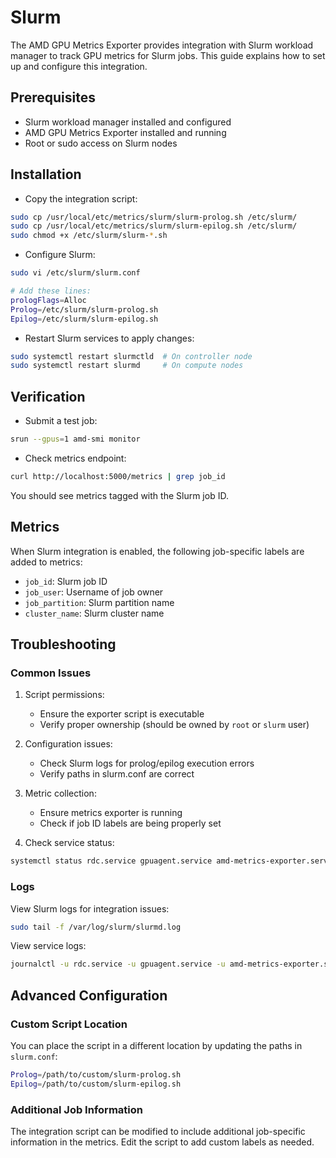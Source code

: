 # Slurm

The AMD GPU Metrics Exporter provides integration with Slurm workload manager to track GPU metrics for Slurm jobs. This guide explains how to set up and configure this integration.

## Prerequisites

- Slurm workload manager installed and configured
- AMD GPU Metrics Exporter installed and running
- Root or sudo access on Slurm nodes

## Installation

- Copy the integration script:

```bash
sudo cp /usr/local/etc/metrics/slurm/slurm-prolog.sh /etc/slurm/
sudo cp /usr/local/etc/metrics/slurm/slurm-epilog.sh /etc/slurm/
sudo chmod +x /etc/slurm/slurm-*.sh
```

- Configure Slurm:

```bash
sudo vi /etc/slurm/slurm.conf

# Add these lines:
prologFlags=Alloc
Prolog=/etc/slurm/slurm-prolog.sh
Epilog=/etc/slurm/slurm-epilog.sh
```

- Restart Slurm services to apply changes:

```bash
sudo systemctl restart slurmctld  # On controller node
sudo systemctl restart slurmd     # On compute nodes
```

## Verification

- Submit a test job:

```bash
srun --gpus=1 amd-smi monitor
```

- Check metrics endpoint:

```bash
curl http://localhost:5000/metrics | grep job_id
```

You should see metrics tagged with the Slurm job ID.

## Metrics

When Slurm integration is enabled, the following job-specific labels are added to metrics:

- `job_id`: Slurm job ID
- `job_user`: Username of job owner
- `job_partition`: Slurm partition name
- `cluster_name`: Slurm cluster name

## Troubleshooting

### Common Issues

1. Script permissions:
   - Ensure the exporter script is executable
   - Verify proper ownership (should be owned by `root` or `slurm` user)

2. Configuration issues:
   - Check Slurm logs for prolog/epilog execution errors
   - Verify paths in slurm.conf are correct

3. Metric collection:
   - Ensure metrics exporter is running
   - Check if job ID labels are being properly set

4. Check service status:

```bash
systemctl status rdc.service gpuagent.service amd-metrics-exporter.service
```

### Logs

View Slurm logs for integration issues:

```bash
sudo tail -f /var/log/slurm/slurmd.log
```

View service logs:

```bash
journalctl -u rdc.service -u gpuagent.service -u amd-metrics-exporter.service
```

## Advanced Configuration

### Custom Script Location

You can place the script in a different location by updating the paths in `slurm.conf`:

```bash
Prolog=/path/to/custom/slurm-prolog.sh
Epilog=/path/to/custom/slurm-epilog.sh
```

### Additional Job Information

The integration script can be modified to include additional job-specific information in the metrics. Edit the script to add custom labels as needed.
